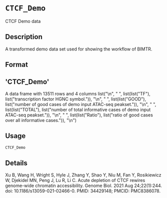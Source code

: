 # `CTCF_Demo`

CTCF Demo data


## Description

A transformed demo data set used for showing the workflow of BIMTR.


## Format

## 'CTCF_Demo'
 A data frame with 13511 rows and 4 columns
 list("\n", "  ", list(list("TF"), list("transcription factor HGNC symbol.")), "\n", "  ", list(list("GOOD"), list("number of good cases of demo input ATAC-seq peakset.")), "\n", "  ", list(list("TOTAL"), list("number of total informative cases of demo input ATAC-seq peakset.")), "\n", "  ", list(list("Ratio"), list("ratio of good cases over all informative cases.")), "\n")


## Usage

```r
CTCF_Demo
```


## Details

Xu B, Wang H, Wright S, Hyle J, Zhang Y, Shao Y, Niu M, Fan Y, Rosikiewicz W, Djekidel MN, Peng J, Lu R, Li C.
 Acute depletion of CTCF rewires genome-wide chromatin accessibility. Genome Biol. 2021 Aug 24;22(1):244.
 doi: 10.1186/s13059-021-02466-0. PMID: 34429148; PMCID: PMC8386078.


